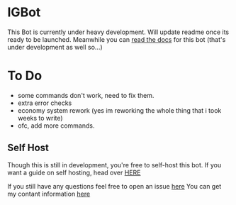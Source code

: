 # IGBot

This Bot is currently under heavy development. Will update readme once its ready to be launched.
Meanwhile you can [read the docs](https://igrohan.github.io/IGBot) for this bot (that's under development as well so...)

# To Do 
- some commands don't work, need to fix them.
- extra error checks
- economy system rework (yes im reworking the whole thing that i took weeks to write)
- ofc, add more commands.

## Self Host
Though this is still in development, you're free to self-host this bot. If you want a guide on self hosting, head over [HERE](https://igrohan.github.io/IGBot/#/./tutorials/installation/index)

If you still have any questions feel free to open an issue [here](https://github.com/IGRohan/IGBot/issues)
You can get my contant information [here](https://igrohan.github.io/IGBot/#/./contact/index)

